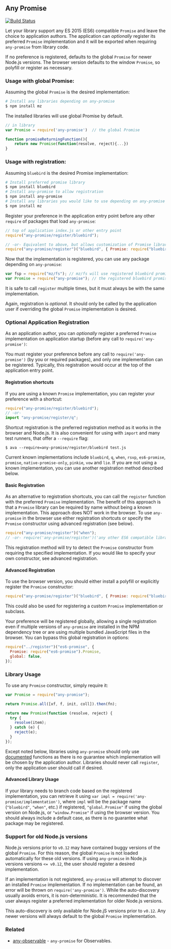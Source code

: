 ## Any Promise

[![Build Status](https://secure.travis-ci.org/kevinbeaty/any-promise.svg)](http://travis-ci.org/kevinbeaty/any-promise)

Let your library support any ES 2015 (ES6) compatible `Promise` and leave the choice to application authors. The application can _optionally_ register its preferred `Promise` implementation and it will be exported when requiring `any-promise` from library code.

If no preference is registered, defaults to the global `Promise` for newer Node.js versions. The browser version defaults to the window `Promise`, so polyfill or register as necessary.

### Usage with global Promise:

Assuming the global `Promise` is the desired implementation:

```bash
# Install any libraries depending on any-promise
$ npm install mz
```

The installed libraries will use global Promise by default.

```js
// in library
var Promise = require('any-promise')  // the global Promise

function promiseReturningFunction(){
    return new Promise(function(resolve, reject){...})
}
```

### Usage with registration:

Assuming `bluebird` is the desired Promise implementation:

```bash
# Install preferred promise library
$ npm install bluebird
# Install any-promise to allow registration
$ npm install any-promise
# Install any libraries you would like to use depending on any-promise
$ npm install mz
```

Register your preference in the application entry point before any other `require` of packages that load `any-promise`:

```javascript
// top of application index.js or other entry point
require("any-promise/register/bluebird");

// -or- Equivalent to above, but allows customization of Promise library
require("any-promise/register")("bluebird", { Promise: require("bluebird") });
```

Now that the implementation is registered, you can use any package depending on `any-promise`:

```javascript
var fsp = require("mz/fs"); // mz/fs will use registered bluebird promises
var Promise = require("any-promise"); // the registered bluebird promise
```

It is safe to call `register` multiple times, but it must always be with the same implementation.

Again, registration is _optional_. It should only be called by the application user if overriding the global `Promise` implementation is desired.

### Optional Application Registration

As an application author, you can _optionally_ register a preferred `Promise` implementation on application startup (before any call to `require('any-promise')`:

You must register your preference before any call to `require('any-promise')` (by you or required packages), and only one implementation can be registered. Typically, this registration would occur at the top of the application entry point.

#### Registration shortcuts

If you are using a known `Promise` implementation, you can register your preference with a shortcut:

```js
require("any-promise/register/bluebird");
// -or-
import "any-promise/register/q";
```

Shortcut registration is the preferred registration method as it works in the browser and Node.js. It is also convenient for using with `import` and many test runners, that offer a `--require` flag:

```
$ ava --require=any-promise/register/bluebird test.js
```

Current known implementations include `bluebird`, `q`, `when`, `rsvp`, `es6-promise`, `promise`, `native-promise-only`, `pinkie`, `vow` and `lie`. If you are not using a known implementation, you can use another registration method described below.

#### Basic Registration

As an alternative to registration shortcuts, you can call the `register` function with the preferred `Promise` implementation. The benefit of this approach is that a `Promise` library can be required by name without being a known implementation. This approach does NOT work in the browser. To use `any-promise` in the browser use either registration shortcuts or specify the `Promise` constructor using advanced registration (see below).

```javascript
require("any-promise/register")("when");
// -or- require('any-promise/register')('any other ES6 compatible library (known or otherwise)')
```

This registration method will try to detect the `Promise` constructor from requiring the specified implementation. If you would like to specify your own constructor, see advanced registration.

#### Advanced Registration

To use the browser version, you should either install a polyfill or explicitly register the `Promise` constructor:

```javascript
require("any-promise/register")("bluebird", { Promise: require("bluebird") });
```

This could also be used for registering a custom `Promise` implementation or subclass.

Your preference will be registered globally, allowing a single registration even if multiple versions of `any-promise` are installed in the NPM dependency tree or are using multiple bundled JavaScript files in the browser. You can bypass this global registration in options:

```javascript
require("../register")("es6-promise", {
  Promise: require("es6-promise").Promise,
  global: false,
});
```

### Library Usage

To use any `Promise` constructor, simply require it:

```javascript
var Promise = require("any-promise");

return Promise.all([xf, f, init, coll]).then(fn);

return new Promise(function (resolve, reject) {
  try {
    resolve(item);
  } catch (e) {
    reject(e);
  }
});
```

Except noted below, libraries using `any-promise` should only use [documented](https://developer.mozilla.org/en-US/docs/Web/JavaScript/Reference/Global_Objects/Promise) functions as there is no guarantee which implementation will be chosen by the application author. Libraries should never call `register`, only the application user should call if desired.

#### Advanced Library Usage

If your library needs to branch code based on the registered implementation, you can retrieve it using `var impl = require('any-promise/implementation')`, where `impl` will be the package name (`"bluebird"`, `"when"`, etc.) if registered, `"global.Promise"` if using the global version on Node.js, or `"window.Promise"` if using the browser version. You should always include a default case, as there is no guarantee what package may be registered.

### Support for old Node.js versions

Node.js versions prior to `v0.12` may have contained buggy versions of the global `Promise`. For this reason, the global `Promise` is not loaded automatically for these old versions. If using `any-promise` in Node.js versions versions `<= v0.12`, the user should register a desired implementation.

If an implementation is not registered, `any-promise` will attempt to discover an installed `Promise` implementation. If no implementation can be found, an error will be thrown on `require('any-promise')`. While the auto-discovery usually avoids errors, it is non-deterministic. It is recommended that the user always register a preferred implementation for older Node.js versions.

This auto-discovery is only available for Node.jS versions prior to `v0.12`. Any newer versions will always default to the global `Promise` implementation.

### Related

- [any-observable](https://github.com/sindresorhus/any-observable) - `any-promise` for Observables.
